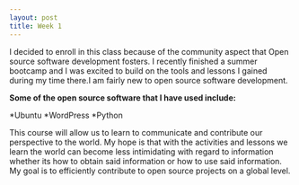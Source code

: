 ```yaml
---
layout: post
title: Week 1
---
```



I decided to enroll in this class because of the community aspect that Open source software development fosters. I recently finished a summer bootcamp and I was excited to build on the tools and lessons I gained during my time there.I am fairly  new to open source software development. 

**Some of the open source software that I have used include:**

*Ubuntu
*WordPress
*Python

 This course will allow us to learn to communicate and contribute our perspective to the world. My hope is that with the activities and lessons we learn the world can become less intimidating with regard to information whether its how to obtain said information or how to use said information. My goal is to efficiently contribute to open source projects on a global level.
